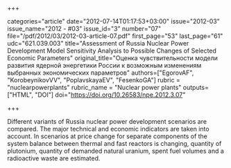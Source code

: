 +++

categories="article"
date="2012-07-14T01:17:53+03:00"
issue="2012-03"
issue_name="2012 - #03"
issue_id="3"
number="07"
file="/pdf/2012/03/2012-03-article-07.pdf"
first_page="53"
last_page="61"
udc="621.039.003"
title="Assessment of Russia Nuclear Power Development Model Sensitivity Analysis to Possible Changes of Selected Economic Parameters"
original_title="Оценка чувствительности модели развития ядерной энергетики России к возможным изменениям выбранных экономических параметров"
authors=["EgorovAF", "KorobeynikovVV", "PoplavskayaEV", "FesenkoGA"]
rubric = "nuclearpowerplants"
rubric_name = "Nuclear power plants"
outputs=["HTML", "DOI"]
doi="https://doi.org/10.26583/npe.2012.3.07"

+++

Different variants of Russia nuclear power development scenarios are compared. The major technical and economic indicators are taken into account. In scenarios at price change for separate components of the system balance between thermal and fast reactors is changing, quantity of plutonium, quantity of demanded natural uranium, spent fuel volumes and a radioactive waste are estimated.